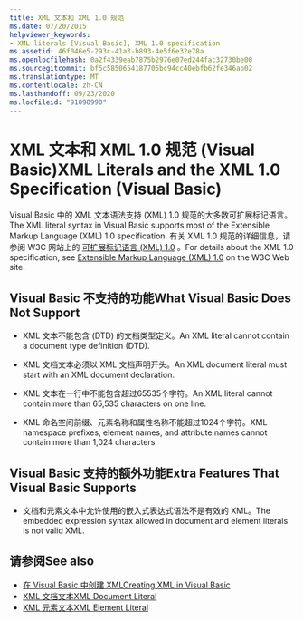 ```yaml
---
title: XML 文本和 XML 1.0 规范
ms.date: 07/20/2015
helpviewer_keywords:
- XML literals [Visual Basic], XML 1.0 specification
ms.assetid: 46f046e5-293c-41a3-b893-4e5f6e32e78a
ms.openlocfilehash: 0a2f4339eab7875b2976e07ed244fac32730be00
ms.sourcegitcommit: bf5c5850654187705bc94cc40ebfb62fe346ab02
ms.translationtype: MT
ms.contentlocale: zh-CN
ms.lasthandoff: 09/23/2020
ms.locfileid: "91098990"
---
```

# <a name="xml-literals-and-the-xml-10-specification-visual-basic"></a><span data-ttu-id="9d1ad-102">XML 文本和 XML 1.0 规范 (Visual Basic)</span><span class="sxs-lookup"><span data-stu-id="9d1ad-102">XML Literals and the XML 1.0 Specification (Visual Basic)</span></span>

<span data-ttu-id="9d1ad-103">Visual Basic 中的 XML 文本语法支持 (XML) 1.0 规范的大多数可扩展标记语言。</span><span class="sxs-lookup"><span data-stu-id="9d1ad-103">The XML literal syntax in Visual Basic supports most of the Extensible Markup Language (XML) 1.0 specification.</span></span> <span data-ttu-id="9d1ad-104">有关 XML 1.0 规范的详细信息，请参阅 W3C 网站上的 [可扩展标记语言 (XML) 1.0](https://www.w3.org/TR/xml) 。</span><span class="sxs-lookup"><span data-stu-id="9d1ad-104">For details about the XML 1.0 specification, see [Extensible Markup Language (XML) 1.0](https://www.w3.org/TR/xml) on the W3C Web site.</span></span>  
  
## <a name="what-visual-basic-does-not-support"></a><span data-ttu-id="9d1ad-105">Visual Basic 不支持的功能</span><span class="sxs-lookup"><span data-stu-id="9d1ad-105">What Visual Basic Does Not Support</span></span>  
  
- <span data-ttu-id="9d1ad-106">XML 文本不能包含 (DTD) 的文档类型定义。</span><span class="sxs-lookup"><span data-stu-id="9d1ad-106">An XML literal cannot contain a document type definition (DTD).</span></span>  
  
- <span data-ttu-id="9d1ad-107">XML 文档文本必须以 XML 文档声明开头。</span><span class="sxs-lookup"><span data-stu-id="9d1ad-107">An XML document literal must start with an XML document declaration.</span></span>  
  
- <span data-ttu-id="9d1ad-108">XML 文本在一行中不能包含超过65535个字符。</span><span class="sxs-lookup"><span data-stu-id="9d1ad-108">An XML literal cannot contain more than 65,535 characters on one line.</span></span>  
  
- <span data-ttu-id="9d1ad-109">XML 命名空间前缀、元素名称和属性名称不能超过1024个字符。</span><span class="sxs-lookup"><span data-stu-id="9d1ad-109">XML namespace prefixes, element names, and attribute names cannot contain more than 1,024 characters.</span></span>  
  
## <a name="extra-features-that-visual-basic-supports"></a><span data-ttu-id="9d1ad-110">Visual Basic 支持的额外功能</span><span class="sxs-lookup"><span data-stu-id="9d1ad-110">Extra Features That Visual Basic Supports</span></span>  
  
- <span data-ttu-id="9d1ad-111">文档和元素文本中允许使用的嵌入式表达式语法不是有效的 XML。</span><span class="sxs-lookup"><span data-stu-id="9d1ad-111">The embedded expression syntax allowed in document and element literals is not valid XML.</span></span>  
  
## <a name="see-also"></a><span data-ttu-id="9d1ad-112">请参阅</span><span class="sxs-lookup"><span data-stu-id="9d1ad-112">See also</span></span>

- [<span data-ttu-id="9d1ad-113">在 Visual Basic 中创建 XML</span><span class="sxs-lookup"><span data-stu-id="9d1ad-113">Creating XML in Visual Basic</span></span>](creating-xml.md)
- [<span data-ttu-id="9d1ad-114">XML 文档文本</span><span class="sxs-lookup"><span data-stu-id="9d1ad-114">XML Document Literal</span></span>](../../../language-reference/xml-literals/xml-document-literal.md)
- [<span data-ttu-id="9d1ad-115">XML 元素文本</span><span class="sxs-lookup"><span data-stu-id="9d1ad-115">XML Element Literal</span></span>](../../../language-reference/xml-literals/xml-element-literal.md)
